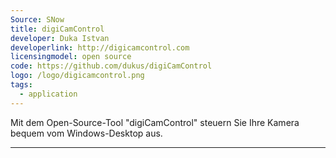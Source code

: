 ```yaml
---
Source: SNow
title: digiCamControl
developer: Duka Istvan
developerlink: http://digicamcontrol.com
licensingmodel: open source
code: https://github.com/dukus/digiCamControl
logo: /logo/digicamcontrol.png
tags:
  - application
---
```


Mit dem Open-Source-Tool "digiCamControl" steuern Sie Ihre Kamera bequem vom Windows-Desktop aus.

---
